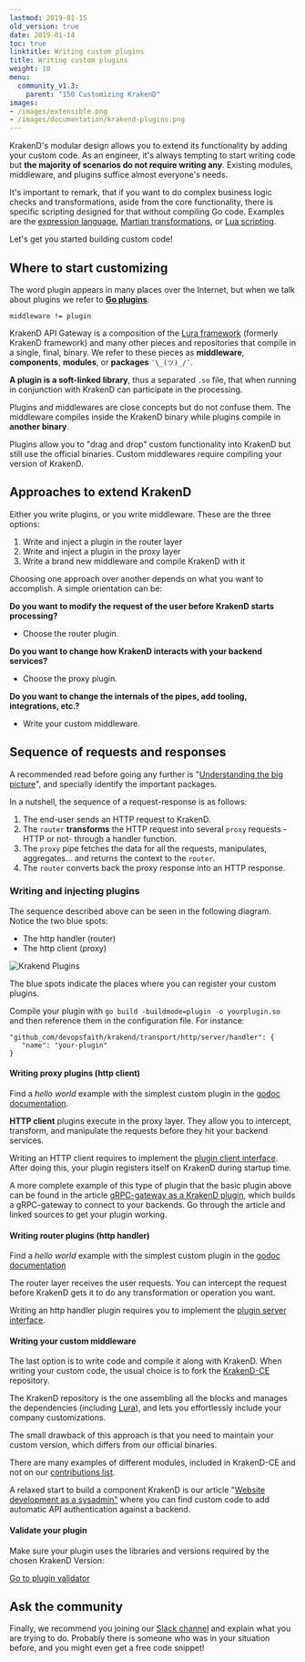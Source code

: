 ```yaml
---
lastmod: 2019-01-15
old_version: true
date: 2019-01-14
toc: true
linktitle: Writing custom plugins
title: Writing custom plugins
weight: 10
menu:
  community_v1.3:
    parent: "150 Customizing KrakenD"
images:
- /images/extensible.png
- /images/documentation/krakend-plugins.png
---
```


KrakenD's modular design allows you to extend its functionality by adding your custom code. As an engineer, it's always tempting to start writing code but **the majority of scenarios do not require writing any**. Existing modules, middleware, and plugins suffice almost everyone's needs.

It's important to remark, that if you want to do complex business logic checks and transformations, aside from the core functionality, there is specific scripting designed for that without compiling Go code. Examples are the [expression language](/docs/v1.3/endpoints/common-expression-language-cel/), [Martian transformations](/docs/v1.3/backends/martian/), or [Lua scripting](/docs/v1.3/endpoints/lua/).

Let's get you started building custom code!

## Where to start customizing

The word plugin appears in many places over the Internet, but when we talk about plugins we refer to **[Go plugins](https://golang.org/pkg/plugin/)**.

`middleware != plugin`

KrakenD API Gateway is a composition of the [Lura framework](https://github.com/luraproject/lura) (formerly KrakenD framework) and many other pieces and repositories that compile in a single, final, binary. We refer to these pieces as **middleware**, **components**, **modules**, or **packages** `¯\_(ツ)_/¯`.

**A plugin is a soft-linked library**, thus a separated `.so` file, that when running in conjunction with KrakenD can participate in the processing.

Plugins and middlewares are close concepts but do not confuse them. The middleware compiles inside the KrakenD binary while plugins compile in **another binary**.

Plugins allow you to "drag and drop" custom functionality into KrakenD but still use the official binaries. Custom middlewares require compiling your version of KrakenD.

## Approaches to extend KrakenD

Either you write plugins, or you write middleware. These are the three options:

1.  Write and inject a plugin in the router layer
2.  Write and inject a plugin in the proxy layer
3.  Write a brand new middleware and compile KrakenD with it

Choosing one approach over another depends on what you want to accomplish. A simple orientation can be:

**Do you want to modify the request of the user before KrakenD starts processing?**

- Choose the router plugin.

**Do you want to change how KrakenD interacts with your backend services?**

- Choose the proxy plugin.

**Do you want to change the internals of the pipes, add tooling, integrations, etc.?**

- Write your custom middleware.

## Sequence of requests and responses

A recommended read before going any further is "[Understanding the big picture](/docs/v1.3/extending/the-big-picture/#the-important-packages)", and specially identify the important packages.

In a nutshell, the sequence of a request-response is as follows:

1.  The end-user sends an HTTP request to KrakenD.
2.  The `router` **transforms** the HTTP request into several `proxy` requests -HTTP or not- through a handler function.
3.  The `proxy` pipe fetches the data for all the requests, manipulates, aggregates... and returns the context to the `router`.
4.  The `router` converts back the proxy response into an HTTP response.

### Writing and injecting plugins

The sequence described above can be seen in the following diagram. Notice the two blue spots:

*   The http handler (router)
*   The http client (proxy)

![Krakend Plugins](/images/documentation/krakend-plugins.png)

The blue spots indicate the places where you can register your custom plugins.


Compile your plugin with `go build -buildmode=plugin -o yourplugin.so` and then reference them in the configuration file. For instance:

    "github_com/devopsfaith/krakend/transport/http/server/handler": {
       "name": "your-plugin"
    }


#### Writing proxy plugins (http client)
Find a *hello world* example with the simplest custom plugin in the [godoc documentation](https://godoc.org/github.com/devopsfaith/krakend/transport/http/client/plugin).

**HTTP client** plugins execute in the proxy layer. They allow you to intercept, transform, and manipulate the requests before they hit your backend services.

Writing an HTTP client requires to implement the [plugin client interface](https://github.com/devopsfaith/krakend/tree/master/transport/http/client/plugin). After doing this, your plugin registers itself on KrakenD during startup time.

A more complete example of this type of plugin that the basic plugin above can be found in the article [gRPC-gateway as a KrakenD plugin](/blog/krakend-grpc-gateway-plugin/), which builds a gRPC-gateway to connect to your backends. Go through the article and linked sources to get your plugin working.

#### Writing router plugins (http handler)
Find a *hello world* example with the simplest custom plugin in the [godoc documentation](https://godoc.org/github.com/devopsfaith/krakend/transport/http/server/plugin)

The router layer receives the user requests. You can intercept the request before KrakenD gets it to do any transformation or operation you want.

Writing an http handler plugin requires you to implement the [plugin server interface](https://github.com/devopsfaith/krakend/tree/master/transport/http/server/plugin).

#### Writing your custom middleware

The last option is to write code and compile it along with KrakenD. When writing your custom code, the usual choice is to fork the [KrakenD-CE](https://github.com/devopsfaith/krakend-ce) repository.

The KrakenD repository is the one assembling all the blocks and manages the dependencies (including [Lura](https://github.com/luraproject/lura)), and lets you effortlessly include your company customizations.

The small drawback of this approach is that you need to maintain your custom version, which differs from our official binaries.

There are many examples of different modules, included in KrakenD-CE and not on our [contributions list](https://github.com/krakendio/krakend-cobra).

A relaxed start to build a component KrakenD is our article "[Website development as a sysadmin"](/blog/website-development-as-a-sysadmin/) where you can find custom code to add automatic API authentication against a backend.

#### Validate your plugin

Make sure your plugin uses the libraries and versions required by the chosen KrakenD Version:

<a class="btn btn-secondary btn-lg" href="https://plugin-tools.krakend.io/validate">Go to plugin validator</a>

## Ask the community

Finally, we recommend you joining our [Slack channel](/support) and explain what you are trying to do. Probably there is someone who was in your situation before, and you might even get a free code snippet!
